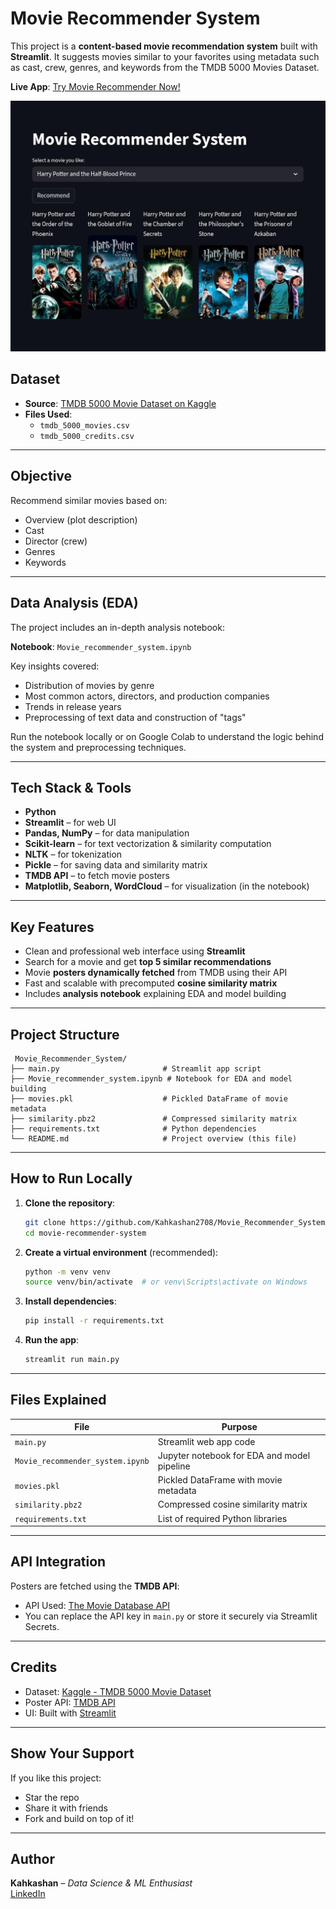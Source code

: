 #  Movie Recommender System

This project is a **content-based movie recommendation system** built with **Streamlit**. It suggests movies similar to your favorites using metadata such as cast, crew, genres, and keywords from the TMDB 5000 Movies Dataset.

**Live App**: [Try Movie Recommender Now!](https://movierecommedersystem-josclp2gzkpxiesgj7aljd.streamlit.app/)

![Movie Recommender System Screenshot](mrs_image.jpg)


##  Dataset

- **Source**: [TMDB 5000 Movie Dataset on Kaggle](https://www.kaggle.com/datasets/tmdb/tmdb-movie-metadata)
- **Files Used**:
  - `tmdb_5000_movies.csv`
  - `tmdb_5000_credits.csv`

---

## Objective

Recommend similar movies based on:
- Overview (plot description)
- Cast
- Director (crew)
- Genres
- Keywords

---

## Data Analysis (EDA)

The project includes an in-depth analysis notebook:

 **Notebook**: `Movie_recommender_system.ipynb`

Key insights covered:
- Distribution of movies by genre
- Most common actors, directors, and production companies
- Trends in release years
- Preprocessing of text data and construction of "tags"

Run the notebook locally or on Google Colab to understand the logic behind the system and preprocessing techniques.

---

##  Tech Stack & Tools

- **Python**
- **Streamlit** – for web UI
- **Pandas, NumPy** – for data manipulation
- **Scikit-learn** – for text vectorization & similarity computation
- **NLTK** – for tokenization
- **Pickle** – for saving data and similarity matrix
- **TMDB API** – to fetch movie posters
- **Matplotlib, Seaborn, WordCloud** – for visualization (in the notebook)

---

##  Key Features

- Clean and professional web interface using **Streamlit**
- Search for a movie and get **top 5 similar recommendations**
- Movie **posters dynamically fetched** from TMDB using their API
- Fast and scalable with precomputed **cosine similarity matrix**
- Includes **analysis notebook** explaining EDA and model building

---

##  Project Structure

```
 Movie_Recommender_System/
├── main.py                       # Streamlit app script
├── Movie_recommender_system.ipynb # Notebook for EDA and model building
├── movies.pkl                    # Pickled DataFrame of movie metadata
├── similarity.pbz2               # Compressed similarity matrix
├── requirements.txt              # Python dependencies
└── README.md                     # Project overview (this file)
```

---

##  How to Run Locally

1. **Clone the repository**:
   ```bash
   git clone https://github.com/Kahkashan2708/Movie_Recommender_System.git
   cd movie-recommender-system
   ```

2. **Create a virtual environment** (recommended):
   ```bash
   python -m venv venv
   source venv/bin/activate  # or venv\Scripts\activate on Windows
   ```

3. **Install dependencies**:
   ```bash
   pip install -r requirements.txt
   ```

4. **Run the app**:
   ```bash
   streamlit run main.py
   ```

---

##  Files Explained

| File                          | Purpose                                          |
|-------------------------------|--------------------------------------------------|
| `main.py`                     | Streamlit web app code                          |
| `Movie_recommender_system.ipynb` | Jupyter notebook for EDA and model pipeline   |
| `movies.pkl`                  | Pickled DataFrame with movie metadata           |
| `similarity.pbz2`             | Compressed cosine similarity matrix             |
| `requirements.txt`            | List of required Python libraries               |

---

##  API Integration

Posters are fetched using the **TMDB API**:

- API Used: [The Movie Database API](https://developers.themoviedb.org/)
- You can replace the API key in `main.py` or store it securely via Streamlit Secrets.

---




## Credits

- Dataset: [Kaggle - TMDB 5000 Movie Dataset](https://www.kaggle.com/datasets/tmdb/tmdb-movie-metadata)
- Poster API: [TMDB API](https://www.themoviedb.org/)
- UI: Built with [Streamlit](https://streamlit.io/)

---

##  Show Your Support

If you like this project:
-  Star the repo
-  Share it with friends
-  Fork and build on top of it!

---

##  Author

**Kahkashan** – *Data Science & ML Enthusiast*  
 [LinkedIn](https://www.linkedin.com/in/kahkashan-manzoor-663384287/)
